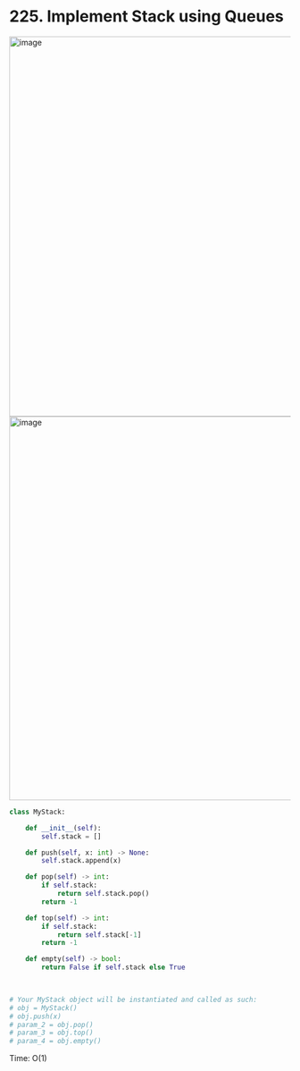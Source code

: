 # 225. Implement Stack using Queues

<img width="680" alt="image" src="https://user-images.githubusercontent.com/35987583/175805387-82990235-e564-4d01-b60f-5ebf7fc56094.png">
<img width="687" alt="image" src="https://user-images.githubusercontent.com/35987583/175805395-1c976f1f-3032-4fa7-960d-1f17dbcf6354.png">


```python
class MyStack:

    def __init__(self):
        self.stack = []

    def push(self, x: int) -> None:
        self.stack.append(x)

    def pop(self) -> int:
        if self.stack:
            return self.stack.pop()
        return -1

    def top(self) -> int:
        if self.stack:
            return self.stack[-1]
        return -1

    def empty(self) -> bool:
        return False if self.stack else True
        


# Your MyStack object will be instantiated and called as such:
# obj = MyStack()
# obj.push(x)
# param_2 = obj.pop()
# param_3 = obj.top()
# param_4 = obj.empty()
```

Time: O(1)
